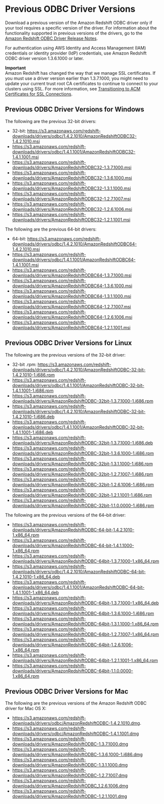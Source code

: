 # Previous ODBC Driver Versions<a name="odbc-previous-versions"></a>

 Download a previous version of the Amazon Redshift ODBC driver only if your tool requires a specific version of the driver\. For information about the functionality supported in previous versions of the drivers, go to the [Amazon Redshift ODBC Driver Release Notes](https://s3.amazonaws.com/redshift-downloads/drivers/Amazon+Redshift+ODBC+Release+Notes.pdf)\. 

For authentication using AWS Identity and Access Management \(IAM\) credentials or identity provider \(IdP\) credentials, use Amazon Redshift ODBC driver version 1\.3\.6\.1000 or later\.

**Important**  
Amazon Redshift has changed the way that we manage SSL certificates\. If you must use a driver version earlier than 1\.3\.7\.1000, you might need to update your current trust root CA certificates to continue to connect to your clusters using SSL\. For more information, see [Transitioning to ACM Certificates for SSL Connections](connecting-transitioning-to-acm-certs.md)\.

## Previous ODBC Driver Versions for Windows<a name="odbc-previous-versions-windows"></a>

The following are the previous 32\-bit drivers: 
+ 32\-bit: [https://s3\.amazonaws\.com/redshift\-downloads/drivers/odbc/1\.4\.2\.1010/AmazonRedshiftODBC32\-1\.4\.2\.1010\.msi ](https://s3.amazonaws.com/redshift-downloads/drivers/odbc/1.4.2.1010/AmazonRedshiftODBC32-1.4.2.1010.msi) 
+ [https://s3\.amazonaws\.com/redshift\-downloads/drivers/odbc/1\.4\.1\.1001/AmazonRedshiftODBC32\-1\.4\.1\.1001\.msi ](https://s3.amazonaws.com/redshift-downloads/drivers/odbc/1.4.1.1001/AmazonRedshiftODBC32-1.4.1.1001.msi                             ) 
+ [ https://s3\.amazonaws\.com/redshift\-downloads/drivers/AmazonRedshiftODBC32\-1\.3\.7\.1000\.msi ](https://s3.amazonaws.com/redshift-downloads/drivers/AmazonRedshiftODBC32-1.3.7.1000.msi) 
+ [https://s3\.amazonaws\.com/redshift\-downloads/drivers/AmazonRedshiftODBC32\-1\.3\.6\.1000\.msi](https://s3.amazonaws.com/redshift-downloads/drivers/AmazonRedshiftODBC32-1.3.6.1000.msi) 
+ [https://s3\.amazonaws\.com/redshift\-downloads/drivers/AmazonRedshiftODBC32\-1\.3\.1\.1000\.msi](https://s3.amazonaws.com/redshift-downloads/drivers/AmazonRedshiftODBC32-1.3.1.1000.msi) 
+ [https://s3\.amazonaws\.com/redshift\-downloads/drivers/AmazonRedshiftODBC32\-1\.2\.7\.1007\.msi](https://s3.amazonaws.com/redshift-downloads/drivers/AmazonRedshiftODBC32-1.2.7.1007.msi) 
+ [https://s3\.amazonaws\.com/redshift\-downloads/drivers/AmazonRedshiftODBC32\-1\.2\.6\.1006\.msi](https://s3.amazonaws.com/redshift-downloads/drivers/AmazonRedshiftODBC32-1.2.6.1006.msi) 
+ [https://s3\.amazonaws\.com/redshift\-downloads/drivers/AmazonRedshiftODBC32\-1\.2\.1\.1001\.msi](https://s3.amazonaws.com/redshift-downloads/drivers/AmazonRedshiftODBC32-1.2.1.1001.msi) 

The following are the previous 64\-bit drivers: 
+  64\-bit: [https://s3\.amazonaws\.com/redshift\-downloads/drivers/odbc/1\.4\.2\.1010/AmazonRedshiftODBC64\-1\.4\.2\.1010\.msi](https://s3.amazonaws.com/redshift-downloads/drivers/odbc/1.4.2.1010/AmazonRedshiftODBC64-1.4.2.1010.msi) 
+ [https://s3\.amazonaws\.com/redshift\-downloads/drivers/odbc/1\.4\.1\.1001/AmazonRedshiftODBC64\-1\.4\.1\.1001\.msi](https://s3.amazonaws.com/redshift-downloads/drivers/odbc/1.4.1.1001/AmazonRedshiftODBC64-1.4.1.1001.msi) 
+ [ https://s3\.amazonaws\.com/redshift\-downloads/drivers/AmazonRedshiftODBC64\-1\.3\.7\.1000\.msi ](https://s3.amazonaws.com/redshift-downloads/drivers/AmazonRedshiftODBC64-1.3.7.1000.msi) 
+ [https://s3\.amazonaws\.com/redshift\-downloads/drivers/AmazonRedshiftODBC64\-1\.3\.6\.1000\.msi](https://s3.amazonaws.com/redshift-downloads/drivers/AmazonRedshiftODBC64-1.3.6.1000.msi) 
+ [https://s3\.amazonaws\.com/redshift\-downloads/drivers/AmazonRedshiftODBC64\-1\.3\.1\.1000\.msi](https://s3.amazonaws.com/redshift-downloads/drivers/AmazonRedshiftODBC64-1.3.1.1000.msi) 
+ [https://s3\.amazonaws\.com/redshift\-downloads/drivers/AmazonRedshiftODBC64\-1\.2\.7\.1007\.msi](https://s3.amazonaws.com/redshift-downloads/drivers/AmazonRedshiftODBC64-1.2.7.1007.msi) 
+ [https://s3\.amazonaws\.com/redshift\-downloads/drivers/AmazonRedshiftODBC64\-1\.2\.6\.1006\.msi](https://s3.amazonaws.com/redshift-downloads/drivers/AmazonRedshiftODBC64-1.2.6.1006.msi) 
+  [https://s3\.amazonaws\.com/redshift\-downloads/drivers/AmazonRedshiftODBC64\-1\.2\.1\.1001\.msi](https://s3.amazonaws.com/redshift-downloads/drivers/AmazonRedshiftODBC64-1.2.1.1001.msi) 

## Previous ODBC Driver Versions for Linux<a name="odbc-previous-versions-linux"></a>

The following are the previous versions of the 32–bit driver: 
+ 32\-bit \.rpm: [https://s3\.amazonaws\.com/redshift\-downloads/drivers/odbc/1\.4\.2\.1010/AmazonRedshiftODBC\-32\-bit\-1\.4\.2\.1010\-1\.i686\.rpm](https://s3.amazonaws.com/redshift-downloads/drivers/odbc/1.4.2.1010/AmazonRedshiftODBC-32-bit-1.4.2.1010-1.i686.rpm)
+  [https://s3\.amazonaws\.com/redshift\-downloads/drivers/odbc/1\.4\.1\.1001/AmazonRedshiftODBC\-32\-bit\-1\.4\.1\.1001\-1\.i686\.rpm](https://s3.amazonaws.com/redshift-downloads/drivers/odbc/1.4.1.1001/AmazonRedshiftODBC-32-bit-1.4.1.1001-1.i686.rpm)
+  [https://s3\.amazonaws\.com/redshift\-downloads/drivers/AmazonRedshiftODBC\-32bit\-1\.3\.7\.1000\-1\.i686\.rpm](https://s3.amazonaws.com/redshift-downloads/drivers/AmazonRedshiftODBC-32bit-1.3.7.1000-1.i686.rpm)
+ [https://s3\.amazonaws\.com/redshift\-downloads/drivers/odbc/1\.4\.2\.1010/AmazonRedshiftODBC\-32\-bit\-1\.4\.2\.1010\-1\.i686\.deb](https://s3.amazonaws.com/redshift-downloads/drivers/odbc/1.4.2.1010/AmazonRedshiftODBC-32-bit-1.4.2.1010-1.i686.deb)
+ [https://s3\.amazonaws\.com/redshift\-downloads/drivers/odbc/1\.4\.1\.1001/AmazonRedshiftODBC\-32\-bit\-1\.4\.1\.1001\-1\.i686\.deb](https://s3.amazonaws.com/redshift-downloads/drivers/odbc/1.4.1.1001/AmazonRedshiftODBC-32-bit-1.4.1.1001-1.i686.deb)
+ [https://s3\.amazonaws\.com/redshift\-downloads/drivers/AmazonRedshiftODBC\-32bit\-1\.3\.7\.1000\-1\.i686\.deb](https://s3.amazonaws.com/redshift-downloads/drivers/AmazonRedshiftODBC-32bit-1.3.7.1000-1.i686.deb)
+ [https://s3\.amazonaws\.com/redshift\-downloads/drivers/AmazonRedshiftODBC\-32bit\-1\.3\.6\.1000\-1\.i686\.rpm](https://s3.amazonaws.com/redshift-downloads/drivers/AmazonRedshiftODBC-32bit-1.3.6.1000-1.i686.rpm)
+ [https://s3\.amazonaws\.com/redshift\-downloads/drivers/AmazonRedshiftODBC\-32bit\-1\.3\.1\.1000\-1\.i686\.rpm](https://s3.amazonaws.com/redshift-downloads/drivers/AmazonRedshiftODBC-32bit-1.3.1.1000-1.i686.rpm)
+ [https://s3\.amazonaws\.com/redshift\-downloads/drivers/AmazonRedshiftODBC\-32bit\-1\.2\.7\.1007\-1\.i686\.rpm](https://s3.amazonaws.com/redshift-downloads/drivers/AmazonRedshiftODBC-32bit-1.2.7.1007-1.i686.rpm)
+ [https://s3\.amazonaws\.com/redshift\-downloads/drivers/AmazonRedshiftODBC\-32bit\-1\.2\.6\.1006\-1\.i686\.rpm](https://s3.amazonaws.com/redshift-downloads/drivers/AmazonRedshiftODBC-32bit-1.2.6.1006-1.i686.rpm)
+ [https://s3\.amazonaws\.com/redshift\-downloads/drivers/AmazonRedshiftODBC\-32bit\-1\.2\.1\.1001\-1\.i686\.rpm](https://s3.amazonaws.com/redshift-downloads/drivers/AmazonRedshiftODBC-32bit-1.2.1.1001-1.i686.rpm)
+ [https://s3\.amazonaws\.com/redshift\-downloads/drivers/AmazonRedshiftODBC\-32bit\-1\.1\.0\.0000\-1\.i686\.rpm](https://s3.amazonaws.com/redshift-downloads/drivers/AmazonRedshiftODBC-32bit-1.1.0.0000-1.i686.rpm) 

The following are the previous versions of the 64–bit driver: 
+ [https://s3\.amazonaws\.com/redshift\-downloads/drivers/AmazonRedshiftODBC\-64\-bit\-1\.4\.2\.1010\-1\.x86\_64\.rpm](https://s3.amazonaws.com/redshift-downloads/drivers/odbc/1.4.2.1010/AmazonRedshiftODBC-64-bit-1.4.2.1010-1.x86_64.rpm) 
+ [https://s3\.amazonaws\.com/redshift\-downloads/drivers/AmazonRedshiftODBC\-64\-bit\-1\.4\.1\.1000\-1\.x86\_64\.rpm](https://s3.amazonaws.com/redshift-downloads/drivers/odbc/1.4.1.1001/AmazonRedshiftODBC-64-bit-1.4.1.1001-1.x86_64.rpm) 
+ [https://s3\.amazonaws\.com/redshift\-downloads/drivers/AmazonRedshiftODBC\-64bit\-1\.3\.7\.1000\-1\.x86\_64\.rpm](https://s3.amazonaws.com/redshift-downloads/drivers/AmazonRedshiftODBC-64bit-1.3.7.1000-1.x86_64.rpm) 
+ [https://s3\.amazonaws\.com/redshift\-downloads/drivers/odbc/1\.4\.2\.1010/AmazonRedshiftODBC\-64\-bit\-1\.4\.2\.1010\-1\.x86\_64\.deb](https://s3.amazonaws.com/redshift-downloads/drivers/odbc/1.4.2.1010/AmazonRedshiftODBC-64-bit-1.4.2.1010-1.x86_64.deb) 
+ [https://s3\.amazonaws\.com/redshift\-downloads/drivers/odbc/1\.4\.1\.1001/AmazonRedshiftODBC\-64\-bit\-1\.4\.1\.1001\-1\.x86\_64\.deb](https://s3.amazonaws.com/redshift-downloads/drivers/odbc/1.4.1.1001/AmazonRedshiftODBC-64-bit-1.4.1.1001-1.x86_64.deb) 
+ [https://s3\.amazonaws\.com/redshift\-downloads/drivers/AmazonRedshiftODBC\-64bit\-1\.3\.7\.1000\-1\.x86\_64\.deb](https://s3.amazonaws.com/redshift-downloads/drivers/AmazonRedshiftODBC-64bit-1.3.7.1000-1.x86_64.deb) 
+ [https://s3\.amazonaws\.com/redshift\-downloads/drivers/AmazonRedshiftODBC\-64bit\-1\.3\.6\.1000\-1\.i686\.rpm](https://s3.amazonaws.com/redshift-downloads/drivers/AmazonRedshiftODBC-64bit-1.3.6.1000-1.i686.rpm) 
+ [https://s3\.amazonaws\.com/redshift\-downloads/drivers/AmazonRedshiftODBC\-64bit\-1\.3\.1\.1000\-1\.x86\_64\.rpm](https://s3.amazonaws.com/redshift-downloads/drivers/AmazonRedshiftODBC-64bit-1.3.1.1000-1.x86_64.rpm) 
+ [https://s3\.amazonaws\.com/redshift\-downloads/drivers/AmazonRedshiftODBC\-64bit\-1\.2\.7\.1007\-1\.x86\_64\.rpm](https://s3.amazonaws.com/redshift-downloads/drivers/AmazonRedshiftODBC-64bit-1.2.7.1007-1.x86_64.rpm) 
+ [https://s3\.amazonaws\.com/redshift\-downloads/drivers/AmazonRedshiftODBC\-64bit\-1\.2\.6\.1006\-1\.x86\_64\.rpm](https://s3.amazonaws.com/redshift-downloads/drivers/AmazonRedshiftODBC-64bit-1.2.6.1006-1.x86_64.rpm) 
+ [https://s3\.amazonaws\.com/redshift\-downloads/drivers/AmazonRedshiftODBC\-64bit\-1\.2\.1\.1001\-1\.x86\_64\.rpm](https://s3.amazonaws.com/redshift-downloads/drivers/AmazonRedshiftODBC-64bit-1.2.1.1001-1.x86_64.rpm) 
+ [https://s3\.amazonaws\.com/redshift\-downloads/drivers/AmazonRedshiftODBC\-64bit\-1\.1\.0\.0000\-1\.x86\_64\.rpm](https://s3.amazonaws.com/redshift-downloads/drivers/AmazonRedshiftODBC-64bit-1.1.0.0000-1.x86_64.rpm) 

## Previous ODBC Driver Versions for Mac<a name="odbc-previous-versions-mac"></a>

The following are the previous versions of the Amazon Redshift ODBC driver for Mac OS X: 
+  [https://s3\.amazonaws\.com/redshift\-downloads/drivers/odbc/AmazonRedshiftODBC\-1\.4\.2\.1010\.dmg](https://s3.amazonaws.com/redshift-downloads/drivers/odbc/1.4.2.1010/AmazonRedshiftODBC-1.4.2.1010.dmg)\.
+  [https://s3\.amazonaws\.com/redshift\-downloads/drivers/odbc/AmazonRedshiftODBC\-1\.4\.1\.1001\.dmg](https://s3.amazonaws.com/redshift-downloads/drivers/odbc/1.4.1.1001/AmazonRedshiftODBC-1.4.1.1001.dmg) 
+ [https://s3\.amazonaws\.com/redshift\-downloads/drivers/AmazonRedshiftODBC\-1\.3\.7\.1000\.dmg](https://s3.amazonaws.com/redshift-downloads/drivers/AmazonRedshiftODBC-1.3.7.1000.dmg) 
+  [https://s3\.amazonaws\.com/redshift\-downloads/drivers/AmazonRedshiftODBC\-1\.3\.6\.1000\-1\.i686\.dmg](https://s3.amazonaws.com/redshift-downloads/drivers/AmazonRedshiftODBC-1.3.6.1000-1.i686.dmg) 
+ [https://s3\.amazonaws\.com/redshift\-downloads/drivers/AmazonRedshiftODBC\-1\.3\.1\.1000\.dmg](https://s3.amazonaws.com/redshift-downloads/drivers/AmazonRedshiftODBC-1.3.1.1000.dmg) 
+  [https://s3\.amazonaws\.com/redshift\-downloads/drivers/AmazonRedshiftODBC\-1\.2\.7\.1007\.dmg](https://s3.amazonaws.com/redshift-downloads/drivers/AmazonRedshiftODBC-1.2.7.1007.dmg) 
+  [https://s3\.amazonaws\.com/redshift\-downloads/drivers/AmazonRedshiftODBC\_1\.2\.6\.1006\.dmg](https://s3.amazonaws.com/redshift-downloads/drivers/AmazonRedshiftODBC_1.2.6.1006.dmg) 
+  [https://s3\.amazonaws\.com/redshift\-downloads/drivers/AmazonRedshiftODBC\-1\.2\.1\.1001\.dmg](https://s3.amazonaws.com/redshift-downloads/drivers/AmazonRedshiftODBC-1.2.1.1001.dmg) 